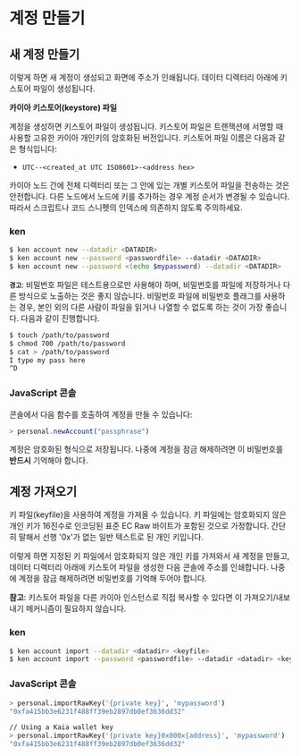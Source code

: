 # 계정 만들기

## 새 계정 만들기 <a id="creating-a-new-account"></a>

이렇게 하면 새 계정이 생성되고 화면에 주소가 인쇄됩니다. 데이터 디렉터리 아래에 키스토어 파일이 생성됩니다.

**카이아 키스토어(keystore) 파일**

계정을 생성하면 키스토어 파일이 생성됩니다. 키스토어 파일은 트랜잭션에 서명할 때 사용할 고유한 카이아 개인키의 암호화된 버전입니다. 키스토어 파일 이름은 다음과 같은 형식입니다:

- `UTC--<created_at UTC ISO8601>-<address hex>`

카이아 노드 간에 전체 디렉터리 또는 그 안에 있는 개별 키스토어 파일을 전송하는 것은 안전합니다. 다른 노드에서 노드에 키를 추가하는 경우 계정 순서가 변경될 수 있습니다. 따라서 스크립트나 코드 스니펫의 인덱스에 의존하지 않도록 주의하세요.

### ken <a id="ken"></a>

```bash
$ ken account new --datadir <DATADIR>
$ ken account new --password <passwordfile> --datadir <DATADIR>
$ ken account new --password <(echo $mypassword) --datadir <DATADIR>
```

**`경고`**: 비밀번호 파일은 테스트용으로만 사용해야 하며, 비밀번호를 파일에 저장하거나 다른 방식으로 노출하는 것은 좋지 않습니다. 비밀번호 파일에 비밀번호 플래그를 사용하는 경우, 본인 외의 다른 사람이 파일을 읽거나 나열할 수 없도록 하는 것이 가장 좋습니다. 다음과 같이 진행합니다.

```bash
$ touch /path/to/password
$ chmod 700 /path/to/password
$ cat > /path/to/password
I type my pass here
^D
```

### JavaScript 콘솔 <a id="javascript-console"></a>

콘솔에서 다음 함수를 호출하여 계정을 만들 수 있습니다:

```javascript
> personal.newAccount("passphrase")
```

계정은 암호화된 형식으로 저장됩니다. 나중에 계정을 잠금 해제하려면 이 비밀번호를 **반드시** 기억해야 합니다.

## 계정 가져오기 <a id="importing-an-account"></a>

키 파일(keyfile)을 사용하여 계정을 가져올 수 있습니다. 키 파일에는 암호화되지 않은 개인 키가 16진수로 인코딩된 표준 EC Raw 바이트가 포함된 것으로 가정합니다. 간단히 말해서 선행 '0x'가 없는 일반 텍스트로 된 개인 키입니다.

이렇게 하면 지정된 키 파일에서 암호화되지 않은 개인 키를 가져와서 새 계정을 만들고, 데이터 디렉터리 아래에 키스토어 파일을 생성한 다음 콘솔에 주소를 인쇄합니다. 나중에 계정을 잠금 해제하려면 비밀번호를 기억해 두어야 합니다.

**참고**: 키스토어 파일을 다른 카이아 인스턴스로 직접 복사할 수 있다면 이 가져오기/내보내기 메커니즘이 필요하지 않습니다.

### ken <a id="ken-1"></a>

```bash
$ ken account import --datadir <datadir> <keyfile>
$ ken account import --password <passwordfile> --datadir <datadir> <keyfile>
```

### JavaScript 콘솔 <a id="javascript-console-1"></a>

```bash
> personal.importRawKey('{private key}', 'mypassword')
"0xfa415bb3e6231f488ff39eb2897db0ef3636dd32"​

// Using a Kaia wallet key
> personal.importRawKey('{private key}0x000x{address}', 'mypassword')
"0xfa415bb3e6231f488ff39eb2897db0ef3636dd32"
```